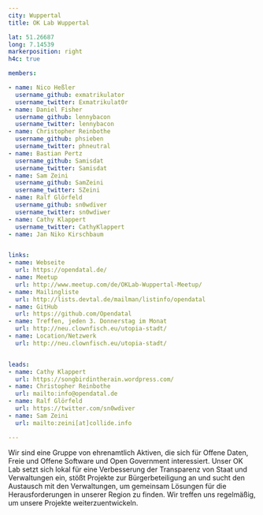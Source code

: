 ```yaml
---
city: Wuppertal
title: OK Lab Wuppertal

lat: 51.26687
long: 7.14539
markerposition: right
h4c: true

members:

- name: Nico Heßler
  username_github: exmatrikulator
  username_twitter: Exmatrikulat0r
- name: Daniel Fisher
  username_github: lennybacon
  username_twitter: lennybacon
- name: Christopher Reinbothe
  username_github: phsieben
  username_twitter: phneutral
- name: Bastian Pertz
  username_github: Samisdat
  username_twitter: Samisdat
- name: Sam Zeini
  username_github: SamZeini
  username_twitter: SZeini
- name: Ralf Glörfeld
  username_github: sn0wdiver
  username_twitter: sn0wdiwer
- name: Cathy Klappert
  username_twitter: CathyKlappert
- name: Jan Niko Kirschbaum


links:
- name: Webseite
  url: https://opendatal.de/
- name: Meetup
  url: http://www.meetup.com/de/OKLab-Wuppertal-Meetup/
- name: Mailingliste
  url: http://lists.devtal.de/mailman/listinfo/opendatal
- name: GitHub
  url: https://github.com/Opendatal
- name: Treffen, jeden 3. Donnerstag im Monat
  url: http://neu.clownfisch.eu/utopia-stadt/
- name: Location/Netzwerk
  url: http://neu.clownfisch.eu/utopia-stadt/


leads:
- name: Cathy Klappert
  url: https://songbirdintherain.wordpress.com/
- name: Christopher Reinbothe
  url: mailto:info@opendatal.de
- name: Ralf Glörfeld
  url: https://twitter.com/sn0wdiver
- name: Sam Zeini
  url: mailto:zeini[at]collide.info

---
```

Wir sind eine Gruppe von ehrenamtlich Aktiven, die sich für Offene Daten, Freie und Offene Software und Open Government interessiert. Unser OK Lab setzt sich lokal für eine Verbesserung der Transparenz von Staat und Verwaltungen ein, stößt Projekte zur Bürgerbeteiligung an und sucht den Austausch mit den Verwaltungen, um gemeinsam Lösungen für die Herausforderungen in unserer Region zu finden. Wir treffen uns regelmäßig, um unsere Projekte weiterzuentwickeln.
